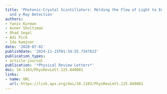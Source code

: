 ```yaml
---
title: 'Photonic-Crystal Scintillators: Molding the Flow of Light to Enhance X-Ray
  and γ-Ray Detection'
authors:
- Yaniv Kurman
- Avner Shultzman
- Ohad Segal
- Adi Pick
- Ido Kaminer
date: '2020-07-01'
publishDate: '2024-11-15T01:34:55.734762Z'
publication_types:
- article-journal
publication: '*Physical Review Letters*'
doi: 10.1103/PhysRevLett.125.040801
links:
- name: URL
  url: https://link.aps.org/doi/10.1103/PhysRevLett.125.040801
---
```

